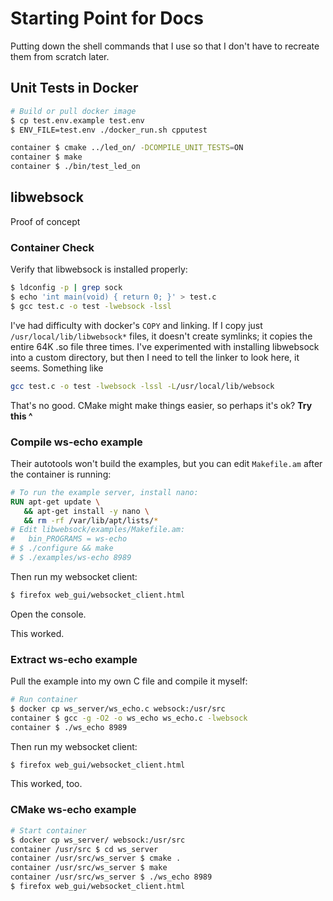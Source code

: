 # Starting Point for Docs

Putting down the shell commands that I use so that I don't have to recreate them
from scratch later.

## Unit Tests in Docker

```bash
# Build or pull docker image
$ cp test.env.example test.env
$ ENV_FILE=test.env ./docker_run.sh cpputest
```

```bash
container $ cmake ../led_on/ -DCOMPILE_UNIT_TESTS=ON
container $ make
container $ ./bin/test_led_on
```

## libwebsock

Proof of concept

### Container Check

Verify that libwebsock is installed properly:
```bash
$ ldconfig -p | grep sock
$ echo 'int main(void) { return 0; }' > test.c
$ gcc test.c -o test -lwebsock -lssl
```

I've had difficulty with docker's `COPY` and linking.
If I copy just `/usr/local/lib/libwebsock*` files, it doesn't create symlinks;
it copies the entire 64K .so file three times.
I've experimented with installing libwebsock into a custom directory,
but then I need to tell the linker to look here, it seems.
Something like
```bash
gcc test.c -o test -lwebsock -lssl -L/usr/local/lib/websock
```
That's no good. CMake might make things easier, so perhaps it's ok?
**Try this ^**


### Compile ws-echo example

Their autotools won't build the examples, but you can
edit `Makefile.am` after the container is running:

```Dockerfile
# To run the example server, install nano:
RUN apt-get update \
   && apt-get install -y nano \
   && rm -rf /var/lib/apt/lists/*
# Edit libwebsock/examples/Makefile.am:
#   bin_PROGRAMS = ws-echo
# $ ./configure && make
# $ ./examples/ws-echo 8989
```

Then run my websocket client:
```bash
$ firefox web_gui/websocket_client.html
```
Open the console.

This worked.

### Extract ws-echo example

Pull the example into my own C file and compile it myself:
```bash
# Run container
$ docker cp ws_server/ws_echo.c websock:/usr/src
container $ gcc -g -O2 -o ws_echo ws_echo.c -lwebsock
container $ ./ws_echo 8989
```

Then run my websocket client:
```bash
$ firefox web_gui/websocket_client.html
```
This worked, too.



### CMake ws-echo example

```bash
# Start container
$ docker cp ws_server/ websock:/usr/src
container /usr/src $ cd ws_server
container /usr/src/ws_server $ cmake .
container /usr/src/ws_server $ make
container /usr/src/ws_server $ ./ws_echo 8989
$ firefox web_gui/websocket_client.html
```
